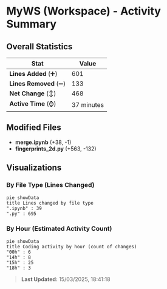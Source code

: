 # MyWS (Workspace) - Activity Summary 

## Overall Statistics

| Stat                   | Value                                                             |
| ---------------------- | ----------------------------------------------------------------- |
| **Lines Added** (➕)   | 601                                          |
| **Lines Removed** (➖) | 133                                        |
| **Net Change** (↕)    | 468                |
| **Active Time** (⌚)   | 37 minutes |


## Modified Files
- **merge.ipynb** (+38, -1)
- **fingerprints_2d.py** (+563, -132)

## Visualizations

### By File Type (Lines Changed)

```mermaid
pie showData
title Lines changed by file type
".ipynb" : 39
".py" : 695
```

### By Hour (Estimated Activity Count)

```mermaid
pie showData
title Coding activity by hour (count of changes)
"00h" : 6
"14h" : 8
"15h" : 25
"18h" : 3
```


> **Last Updated:** 15/03/2025, 18:41:18